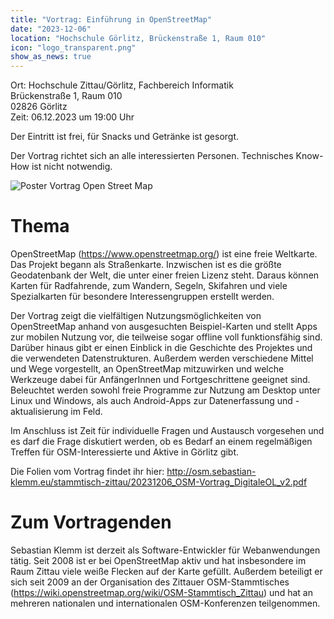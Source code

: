 ```yaml
---
title: "Vortrag: Einführung in OpenStreetMap"
date: "2023-12-06"
location: "Hochschule Görlitz, Brückenstraße 1, Raum 010"
icon: "logo_transparent.png"
show_as_news: true
---
```


Ort: Hochschule Zittau/Görlitz, Fachbereich Informatik  
Brückenstraße 1, Raum 010  
02826 Görlitz  
Zeit: 06.12.2023 um 19:00 Uhr

Der Eintritt ist frei, für Snacks und Getränke ist gesorgt.

Der Vortrag richtet sich an alle interessierten Personen. Technisches Know-How ist nicht notwendig.

![Poster Vortrag Open Street Map](../../images/OSM-Vortrag-12-2023.png)

# Thema

OpenStreetMap (https://www.openstreetmap.org/) ist eine freie Weltkarte. Das Projekt begann als Straßenkarte. Inzwischen
ist es die größte Geodatenbank der Welt, die unter einer freien Lizenz steht. Daraus können Karten für Radfahrende, zum
Wandern, Segeln, Skifahren und viele Spezialkarten für besondere Interessengruppen erstellt werden.

Der Vortrag zeigt die vielfältigen Nutzungsmöglichkeiten von OpenStreetMap anhand von ausgesuchten Beispiel-Karten und
stellt Apps zur mobilen Nutzung vor, die teilweise sogar offline voll funktionsfähig sind. Darüber hinaus gibt er einen
Einblick in die Geschichte des Projektes und die verwendeten Datenstrukturen. Außerdem werden verschiedene Mittel und
Wege vorgestellt, an OpenStreetMap mitzuwirken und welche Werkzeuge dabei für AnfängerInnen und Fortgeschrittene
geeignet sind. Beleuchtet werden sowohl freie Programme zur Nutzung am Desktop unter Linux und Windows, als auch
Android-Apps zur Datenerfassung und -aktualisierung im Feld.

Im Anschluss ist Zeit für individuelle Fragen und Austausch vorgesehen und es darf die Frage diskutiert werden, ob es
Bedarf an einem regelmäßigen Treffen für OSM-Interessierte und Aktive in Görlitz gibt.


Die Folien vom Vortrag findet ihr hier: http://osm.sebastian-klemm.eu/stammtisch-zittau/20231206_OSM-Vortrag_DigitaleOL_v2.pdf

# Zum Vortragenden

Sebastian Klemm ist derzeit als Software-Entwickler für Webanwendungen tätig. Seit 2008 ist er bei OpenStreetMap aktiv
und hat insbesondere im Raum Zittau viele weiße Flecken auf der Karte gefüllt. Außerdem beteiligt er sich seit 2009 an
der Organisation des Zittauer OSM-Stammtisches (https://wiki.openstreetmap.org/wiki/OSM-Stammtisch_Zittau) und hat an
mehreren nationalen und internationalen OSM-Konferenzen teilgenommen.
